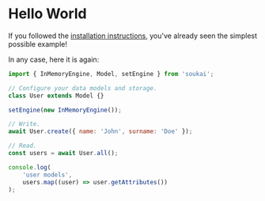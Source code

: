 # Hello World

If you followed the [installation instructions](../getting-started/installation.md), you've already seen the simplest possible example!

In any case, here it is again:

```js
import { InMemoryEngine, Model, setEngine } from 'soukai';

// Configure your data models and storage.
class User extends Model {}

setEngine(new InMemoryEngine());

// Write.
await User.create({ name: 'John', surname: 'Doe' });

// Read.
const users = await User.all();

console.log(
    'user models',
    users.map((user) => user.getAttributes())
);
```

